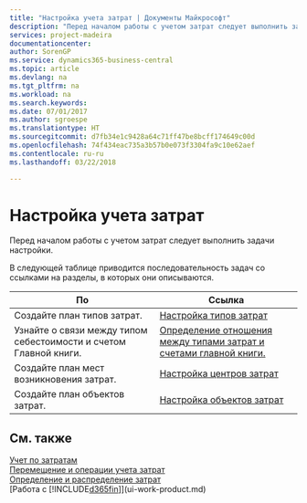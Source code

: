 ```yaml
---
title: "Настройка учета затрат | Документы Майкрософт"
description: "Перед началом работы с учетом затрат следует выполнить задачи настройки."
services: project-madeira
documentationcenter: 
author: SorenGP
ms.service: dynamics365-business-central
ms.topic: article
ms.devlang: na
ms.tgt_pltfrm: na
ms.workload: na
ms.search.keywords: 
ms.date: 07/01/2017
ms.author: sgroespe
ms.translationtype: HT
ms.sourcegitcommit: d7fb34e1c9428a64c71ff47be8bcff174649c00d
ms.openlocfilehash: 74f434eac735a3b57b0e073f3304fa9c10e62aef
ms.contentlocale: ru-ru
ms.lasthandoff: 03/22/2018

---
```

# <a name="setting-up-cost-accounting"></a>Настройка учета затрат
Перед началом работы с учетом затрат следует выполнить задачи настройки.  

 В следующей таблице приводится последовательность задач со ссылками на разделы, в которых они описываются.

|По|Ссылка|  
|--------|---------|  
|Создайте план типов затрат.|[Настройка типов затрат](finance-how-to-set-up-cost-types.md)|  
|Узнайте о связи между типом себестоимости и счетом Главной книги.|[Определение отношения между типами затрат и счетами главной книги.](finance-defining-the-relationship-between-cost-types-and-general-ledger-accounts.md)|  
|Создайте план мест возникновения затрат.|[Настройка центров затрат](finance-how-to-set-up-cost-centers.md)|  
|Создайте план объектов затрат.|[Настройка объектов затрат](finance-how-to-set-up-cost-objects.md)|  

## <a name="see-also"></a>См. также  
[Учет по затратам](finance-manage-cost-accounting.md)  
[Перемещение и операции учета затрат](finance-transfer-and-post-cost-entries.md)   
[Определение и распределение затрат](finance-define-and-allocate-costs.md)  
[Работа с [!INCLUDE[d365fin](includes/d365fin_md.md)]](ui-work-product.md)

